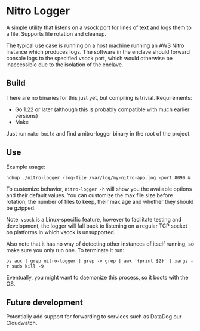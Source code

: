 # Nitro Logger

A simple utility that listens on a vsock port for lines of text and logs them to a file.
Supports file rotation and cleanup.

The typical use case is running on a host machine running an AWS Nitro instance which produces logs.
The software in the enclave should forward console logs to the specified vsock port, which would otherwise be
inaccessible due to the isolation of the enclave.

## Build

There are no binaries for this just yet, but compiling is trivial.
Requirements:

- Go 1.22 or later (although this is probably compatible with much earlier versions)
- Make

Just run ```make build``` and find a nitro-logger binary in the root of the project.

## Use

Example usage:

```shell
nohup ./nitro-logger -log-file /var/log/my-nitro-app.log -port 8090 &
```

To customize behavior, ```nitro-logger -h``` will show you the available options and their default values.
You can customize the max file size before rotation, the number of files to keep, their max age and whether they should
be gzipped.

Note: `vsock` is a Linux-specific feature, however to facilitate testing and development, the logger will fall back to
listening on a regular TCP socket on platforms in which vsock is unsupported.

Also note that it has no way of detecting other instances of itself running, so make sure you only run one.
To terminate it run:
```shell
ps aux | grep nitro-logger | grep -v grep | awk '{print $2}' | xargs -r sudo kill -9
```
Eventually, you might want to daemonize this process, so it boots with the OS.

## Future development

Potentially add support for forwarding to services such as DataDog our Cloudwatch.
